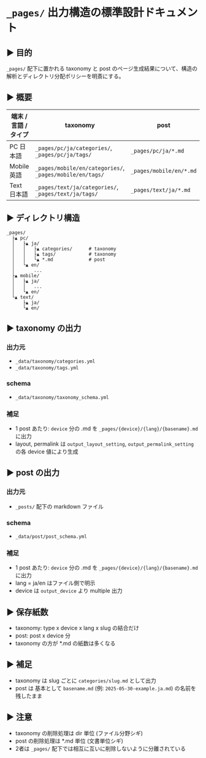 # `_pages/` 出力構造の標準設計ドキュメント

## ▶ 目的
`_pages/` 配下に置かれる taxonomy と post のページ生成結果について、構造の解析とディレクトリ分配ポリシーを明斎にする。

## ▶ 概要

| 端末 / 言語 / タイプ | taxonomy | post |
|----------------|-----------|-------|
| PC 日本語     | `_pages/pc/ja/categories/`, `_pages/pc/ja/tags/` | `_pages/pc/ja/*.md` |
| Mobile 英語   | `_pages/mobile/en/categories/`, `_pages/mobile/en/tags/` | `_pages/mobile/en/*.md` |
| Text 日本語    | `_pages/text/ja/categories/`, `_pages/text/ja/tags/` | `_pages/text/ja/*.md` |

## ▶ ディレクトリ構造

```
_pages/
  ├▲ pc/
  │   ├▲ ja/
  │   │   ├▲ categories/      # taxonomy
  │   │   ├▲ tags/            # taxonomy
  │   │   └▲ *.md             # post
  │   └▲ en/
  │       ...
  ├▲ mobile/
  │   ├▲ ja/
  │   │   ...
  │   └▲ en/
  └▲ text/
      ├▲ ja/
      └▲ en/
```

## ▶ taxonomy の出力
### 出力元
- `_data/taxonomy/categories.yml`
- `_data/taxonomy/tags.yml`
### schema
- `_data/taxonomy/taxonomy_schema.yml`
### 補足
- 1 post あたり: `device` 分の .md を `_pages/{device}/{lang}/{basename}.md`に出力
- layout, permalink は `output_layout_setting`, `output_permalink_setting` の各 device 値により生成

## ▶ post の出力
### 出力元
- `_posts/` 配下の markdown ファイル
### schema
- `_data/post/post_schema.yml`
### 補足
- 1 post あたり: `device` 分の .md を `_pages/{device}/{lang}/{basename}.md`に出力
- lang = ja/en はファイル側で明示
- device は `output_device` より multiple 出力

## ▶ 保存紙数
- taxonomy: type x device x lang x slug の結合だけ
- post: post x device 分
- taxonomy の方が *.md の紙数は多くなる

## ▶ 補足
- taxonomy は slug ごとに `categories/slug.md` として出力
- post は 基本として `basename.md` (例: `2025-05-30-example.ja.md`) の名前を残したまま

## ▶ 注意
- taxonomy の削除処理は dir 単位 (ファイル分野シギ)
- post の削除処理は *.md 単位 (文書単位シギ)
- 2者は `_pages/` 配下では相互に互いに削除しないように分離されている

